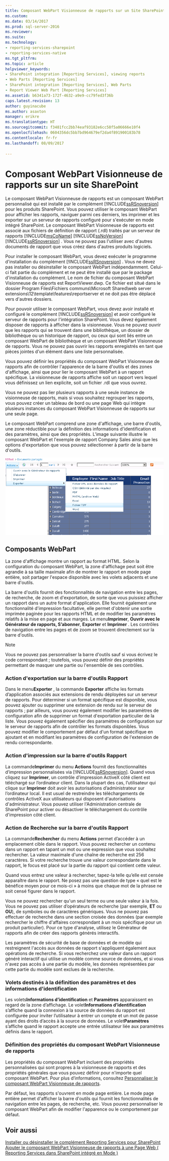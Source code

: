 ```yaml
---
title: Composant WebPart Visionneuse de rapports sur un Site SharePoint | Documents Microsoft
ms.custom: 
ms.date: 03/14/2017
ms.prod: sql-server-2016
ms.reviewer: 
ms.suite: 
ms.technology:
- reporting-services-sharepoint
- reporting-services-native
ms.tgt_pltfrm: 
ms.topic: article
helpviewer_keywords:
- SharePoint integration [Reporting Services], viewing reports
- Web Parts [Reporting Services]
- SharePoint integration [Reporting Services], Web Parts
- Report Viewer Web Part [Reporting Services]
ms.assetid: b6341a73-172f-4632-a9e9-cc79fed3f36b
caps.latest.revision: 13
author: guyinacube
ms.author: asaxton
manager: erikre
ms.translationtype: HT
ms.sourcegitcommit: f3481fcc2bb74eaf93182e6cc58f5a06666e10f4
ms.openlocfilehash: 0604356dc5bb7bd964679ef2da4f891900183b78
ms.contentlocale: fr-fr
ms.lasthandoff: 08/09/2017

---
```

# <a name="report-viewer-web-part-on-a-sharepoint-site"></a>Composant WebPart Visionneuse de rapports sur un site SharePoint
  Le composant WebPart Visionneuse de rapports est un composant WebPart personnalisé qui est installé par le complément [!INCLUDE[ssRSnoversion](../../includes/ssrsnoversion-md.md)] pour les produits SharePoint. Vous pouvez utiliser le composant WebPart pour afficher les rapports, naviguer parmi ces derniers, les imprimer et les exporter sur un serveur de rapports configuré pour s'exécuter en mode intégré SharePoint. Le composant WebPart Visionneuse de rapports est associé aux fichiers de définition de rapport (.rdl) traités par un serveur de rapports [!INCLUDE[msCoName](../../includes/msconame-md.md)] [!INCLUDE[ssNoVersion](../../includes/ssnoversion-md.md)] [!INCLUDE[ssRSnoversion](../../includes/ssrsnoversion-md.md)] . Vous ne pouvez pas l'utiliser avec d'autres documents de rapport que vous créez dans d'autres produits logiciels.  
  
 Pour installer le composant WebPart, vous devez exécuter le programme d'installation du complément [!INCLUDE[ssRSnoversion](../../includes/ssrsnoversion-md.md)] . Vous ne devez pas installer ou désinstaller le composant WebPart indépendamment. Celui-ci fait partie du complément et ne peut être installé que par le package d'installation du complément. Le nom de fichier du composant WebPart Visionneuse de rapports est ReportViewer.dwp. Ce fichier est situé dans le dossier Program Files\Fichiers communs\Microsoft Shared\web server extensions\12\template\features\reportserver et ne doit pas être déplacé vers d'autres dossiers.  
  
 Pour pouvoir utiliser le composant WebPart, vous devez avoir installé et configuré le complément [!INCLUDE[ssRSnoversion](../../includes/ssrsnoversion-md.md)] et avoir configuré le serveur de rapports pour l'intégration SharePoint. Vous devez également disposer de rapports à afficher dans la visionneuse. Vous ne pouvez ouvrir que les rapports qui se trouvent dans une bibliothèque, un dossier de bibliothèque ou un historique de rapport, ou ceux qui sont liés entre un composant WebPart de bibliothèque et un composant WebPart Visionneuse de rapports. Vous ne pouvez pas ouvrir les rapports enregistrés en tant que pièces jointes d'un élément dans une liste personnalisée.  
  
 Vous pouvez définir les propriétés du composant WebPart Visionneuse de rapports afin de contrôler l'apparence de la barre d'outils et des zones d'affichage, ainsi que pour lier le composant WebPart à un rapport spécifique. La visionneuse de rapports affiche soit un rapport vers lequel vous définissez un lien explicite, soit un fichier .rdl que vous ouvrez.  
  
 Vous ne pouvez pas lier plusieurs rapports à une seule instance de visionneuse de rapports, mais si vous souhaitez regrouper les rapports, vous pouvez créer un tableau de bord ou une page Web qui intègre plusieurs instances du composant WebPart Visionneuse de rapports sur une seule page.  
  
 Le composant WebPart comprend une zone d'affichage, une barre d'outils, une zone réductible pour la définition des informations d'identification et des paramètres, ainsi que des propriétés. L'image suivante illustre le composant WebPart et l'exemple de rapport Company Sales ainsi que les options d'exportation que vous pouvez sélectionner à partir de la barre d'outils.  
  
 ![Composant WebPart Visionneuse de rapports](../../reporting-services/report-server-sharepoint/media/rs-sharepointrvwebpart.gif "composant WebPart Visionneuse de rapports")  
  
## <a name="web-part-components"></a>Composants WebPart  
 La zone d'affichage montre un rapport au format HTML. Selon la configuration du composant WebPart, la zone d'affichage peut soit être agrandie à sa taille maximale afin de montrer le rapport en mode page entière, soit partager l'espace disponible avec les volets adjacents et une barre d'outils.  
  
 La barre d'outils fournit des fonctionnalités de navigation entre les pages, de recherche, de zoom et d'exportation, de sorte que vous puissiez afficher un rapport dans un autre format d'application. Elle fournit également une fonctionnalité d'impression facultative, elle permet d'obtenir une sortie imprimée paginée pour les rapports HTML et de modifier les paramètres relatifs à la mise en page et aux marges. Le menu**Imprimer**, **Ouvrir avec le Générateur de rapports, S’abonner**, **Exporter** et **Imprimer** . Les contrôles de navigation entre les pages et de zoom se trouvent directement sur la barre d'outils.  
  
> [!NOTE]  
>  Vous ne pouvez pas personnaliser la barre d'outils sauf si vous écrivez le code correspondant ; toutefois, vous pouvez définir des propriétés permettant de masquer une partie ou l'ensemble de ses contrôles.  
  
### <a name="export-action-on-the-report-toolbar"></a>Action d'exportation sur la barre d'outils Rapport  
 Dans le menu**Exporter** , la commande **Exporter** affiche les formats d’application associés aux extensions de rendu déployées sur un serveur de rapports. Pour déterminer si un format spécifique est disponible, vous pouvez ajouter ou supprimer une extension de rendu sur le serveur de rapports ; par ailleurs, vous pouvez également modifier les paramètres de configuration afin de supprimer un format d'exportation particulier de la liste. Vous pouvez également spécifier des paramètres de configuration sur le serveur de rapports afin de contrôler les formats disponibles. Vous pouvez modifier le comportement par défaut d'un format spécifique en ajoutant et en modifiant les paramètres de configuration de l'extension de rendu correspondante.  
  
### <a name="print-action-on-the-report-toolbar"></a>Action d'impression sur la barre d'outils Rapport  
 La commande**Imprimer** du menu **Actions** fournit des fonctionnalités d’impression personnalisées via [!INCLUDE[ssRSnoversion](../../includes/ssrsnoversion-md.md)]. Quand vous cliquez sur **Imprimer**, un contrôle d’impression ActiveX côté client est téléchargé sur l’ordinateur client. Dans la plupart des cas, l’utilisateur qui clique sur **Imprimer** doit avoir les autorisations d’administrateur sur l’ordinateur local. Il est usuel de restreindre les téléchargements de contrôles ActiveX aux utilisateurs qui disposent d'autorisations d'administrateur. Vous pouvez utiliser l'Administration centrale de SharePoint pour activer ou désactiver le téléchargement du contrôle d'impression côté client.  
  
### <a name="find-action-on-the-report-toolbar"></a>Action de Recherche sur la barre d'outils Rapport  
 La commande**Rechercher** du menu **Actions** permet d’accéder à un emplacement cible dans le rapport. Vous pouvez rechercher un contenu dans un rapport en tapant un mot ou une expression que vous souhaitez rechercher. La valeur maximale d'une chaîne de recherche est 256 caractères. Si votre recherche trouve une valeur correspondante dans le rapport, le focus est placé sur la partie du rapport qui contient cette valeur.  
  
 Quand vous entrez une valeur à rechercher, tapez-la telle qu’elle est censée apparaître dans le rapport. Ne posez pas une question de type « quel est le bénéfice moyen pour ce mois-ci » à moins que chaque mot de la phrase ne soit censé figurer dans le rapport.  
  
 Vous ne pouvez rechercher qu'un seul terme ou une seule valeur à la fois. Vous ne pouvez pas utiliser d’opérateurs de recherche (par exemple, **ET** ou **OU**), de symboles ou de caractères génériques. Vous ne pouvez pas effectuer de recherche dans une section croisée des données (par exemple rechercher le chiffre d'affaires correspondant à un mois spécifique pour un produit particulier). Pour ce type d'analyse, utilisez le Générateur de rapports afin de créer des rapports générés interactifs.  
  
 Les paramètres de sécurité de base de données et de modèle qui restreignent l'accès aux données de rapport s'appliquent également aux opérations de recherche. Si vous recherchez une valeur dans un rapport généré interactif qui utilise un modèle comme source de données, et si vous n'avez pas accès à une partie du modèle, les données représentées par cette partie du modèle sont exclues de la recherche.  
  
### <a name="panes-for-specifying-credentials-and-parameters"></a>Volets destinés à la définition des paramètres et des informations d'identification  
 Les volets**Informations d’identification** et **Paramètres** apparaissent en regard de la zone d’affichage. Le volet**Informations d’identification** s’affiche quand la connexion à la source de données du rapport est configurée pour inviter l’utilisateur à entrer un compte et un mot de passe ayant des droits d’accès à la source de données. Le volet**Paramètres** s’affiche quand le rapport accepte une entrée utilisateur liée aux paramètres définis dans le rapport.  
  
### <a name="setting-properties-on-the-report-viewer-web-part"></a>Définition des propriétés du composant WebPart Visionneuse de rapports  
 Les propriétés du composant WebPart incluent des propriétés personnalisées qui sont propres à la visionneuse de rapports et des propriétés générales que vous pouvez définir pour n'importe quel composant WebPart. Pour plus d’informations, consultez [Personnaliser le composant WebPart Visionneuse de rapports](../../reporting-services/report-server-sharepoint/customize-the-report-viewer-web-part.md).  
  
 Par défaut, les rapports s'ouvrent en mode page entière. Le mode page entière permet d'afficher la barre d'outils qui fournit les fonctionnalités de navigation entre les pages, de recherche, etc. Vous pouvez personnaliser le composant WebPart afin de modifier l'apparence ou le comportement par défaut.  
  
## <a name="see-also"></a>Voir aussi  
 [Installer ou désinstaller le complément Reporting Services pour SharePoint](../../reporting-services/install-windows/install-or-uninstall-the-reporting-services-add-in-for-sharepoint.md)   
 [Ajouter le composant WebPart Visionneuse de rapports à une Page Web &#40; Reporting Services dans SharePoint intégré en Mode &#41;](../../reporting-services/report-server-sharepoint/add-the-report-viewer-web-part-to-a-web-page.md)  
  
  
